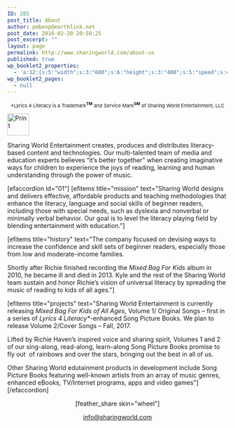 ```yaml
---
ID: 285
post_title: About
author: pmbenp@earthlink.net
post_date: 2016-02-20 20:50:25
post_excerpt: ""
layout: page
permalink: http://www.sharingworld.com/about-us
published: true
wp_booklet2_properties:
  - 'a:12:{s:5:"width";s:3:"600";s:6:"height";s:3:"400";s:5:"speed";s:4:"1000";s:5:"delay";s:4:"5000";s:9:"direction";s:3:"LTR";s:14:"arrows_enabled";b:0;s:20:"page_numbers_enabled";b:1;s:14:"cover_behavior";s:4:"open";s:7:"padding";s:2:"10";s:18:"thumbnails_enabled";b:0;s:13:"popup_enabled";s:0:"";s:5:"theme";s:7:"default";}'
wp_booklet2_pages:
  - null
---
```

<p style="font-size: 11px; text-align: center;">*Lyrics 4 Literacy is a Trademark<span style="font-weight: bold;"><sup>TM</sup></span> and Service Mark<span style="font-weight: bold;"><sup>SM</sup></span> of Sharing World Entertainment, LLC</p>
<a href="http://www.sharingworld.com/wp-content/uploads/2016/02/the-sun-symbol.jpg" rel="attachment wp-att-12"><img class="aligncenter size-thumbnail wp-image-12" src="http://www.sharingworld.com/wp-content/uploads/2016/02/the-sun-symbol-150x150.jpg" alt="Print" width="50" height="50" /></a>

Sharing World Entertainment creates, produces and distributes literacy-based content and technologies. Our multi-talented team of media and education experts believes “it’s better together” when creating imaginative ways for children to experience the joys of reading, learning and human understanding through the power of music.

[efaccordion id="01"] [efitems title="mission" text="Sharing World designs and delivers effective, affordable products and teaching methodologies that enhance the literacy, language and social skills of beginner readers, including those with special needs, such as dyslexia and nonverbal or minimally verbal behavior. Our goal is to level the literacy playing field by blending entertainment with education."]

[efitems title="history" text="The company focused on devising ways to increase the confidence and skill sets of beginner readers, especially those from low and moderate-income families.

Shortly after Richie finished recording the <em>Mixed Bag For Kids</em> album in 2010, he became ill and died in 2013. Kyle and the rest of the Sharing World team sustain and honor Richie’s vision of universal literacy by spreading the music of reading to kids of all ages."]

[efitems title="projects" text="Sharing World Entertainment is currently releasing <em>Mixed Bag For Kids of All Ages,</em> Volume 1/ Original Songs – first in a series of <em>Lyrics 4 Literacy*</em>-enhanced Song Picture Books. We plan to release Volume 2/Cover Songs – Fall, 2017.

Lifted by Richie Haven’s inspired voice and sharing spirit, Volumes 1 and 2 of our sing-along, read-along, learn-along Song Picture Books promise to fly out  of rainbows and over the stars, bringing out the best in all of us.

Other Sharing World edutainment products in development include Song Picture Books featuring well-known artists from an array of music genres, enhanced eBooks, TV/Internet programs, apps and video games"][/efaccordion]
<p style="text-align: center;">[feather_share skin="wheel"]</p>
<p style="text-align: center;"><a href="mailto:info@sharingworld.com">info@sharingworld.com</a></p>
